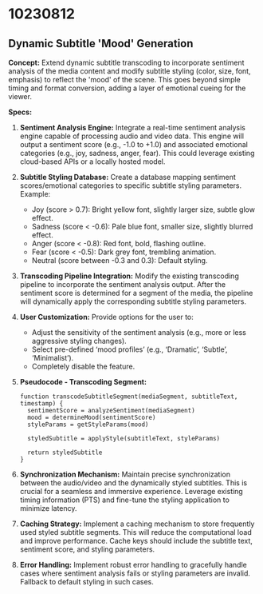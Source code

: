 # 10230812

## Dynamic Subtitle 'Mood' Generation

**Concept:** Extend dynamic subtitle transcoding to incorporate sentiment analysis of the media content and modify subtitle styling (color, size, font, emphasis) to reflect the 'mood' of the scene. This goes beyond simple timing and format conversion, adding a layer of emotional cueing for the viewer.

**Specs:**

1.  **Sentiment Analysis Engine:** Integrate a real-time sentiment analysis engine capable of processing audio and video data. This engine will output a sentiment score (e.g., -1.0 to +1.0) and associated emotional categories (e.g., joy, sadness, anger, fear). This could leverage existing cloud-based APIs or a locally hosted model.

2.  **Subtitle Styling Database:**  Create a database mapping sentiment scores/emotional categories to specific subtitle styling parameters.  Example:

    *   Joy (score > 0.7):  Bright yellow font, slightly larger size, subtle glow effect.
    *   Sadness (score < -0.6):  Pale blue font, smaller size, slightly blurred effect.
    *   Anger (score < -0.8):  Red font, bold, flashing outline.
    *   Fear (score < -0.5):  Dark grey font, trembling animation.
    *   Neutral (score between -0.3 and 0.3): Default styling.

3.  **Transcoding Pipeline Integration:**  Modify the existing transcoding pipeline to incorporate the sentiment analysis output.  After the sentiment score is determined for a segment of the media, the pipeline will dynamically apply the corresponding subtitle styling parameters.

4.  **User Customization:** Provide options for the user to:

    *   Adjust the sensitivity of the sentiment analysis (e.g., more or less aggressive styling changes).
    *   Select pre-defined ‘mood profiles’ (e.g., ‘Dramatic’, ‘Subtle’, ‘Minimalist’).
    *   Completely disable the feature.

5.  **Pseudocode - Transcoding Segment:**

    ```
    function transcodeSubtitleSegment(mediaSegment, subtitleText, timestamp) {
      sentimentScore = analyzeSentiment(mediaSegment)
      mood = determineMood(sentimentScore)
      styleParams = getStyleParams(mood)

      styledSubtitle = applyStyle(subtitleText, styleParams)

      return styledSubtitle
    }
    ```

6.  **Synchronization Mechanism:** Maintain precise synchronization between the audio/video and the dynamically styled subtitles. This is crucial for a seamless and immersive experience. Leverage existing timing information (PTS) and fine-tune the styling application to minimize latency.

7.  **Caching Strategy:** Implement a caching mechanism to store frequently used styled subtitle segments. This will reduce the computational load and improve performance. Cache keys should include the subtitle text, sentiment score, and styling parameters.

8. **Error Handling:** Implement robust error handling to gracefully handle cases where sentiment analysis fails or styling parameters are invalid. Fallback to default styling in such cases.
